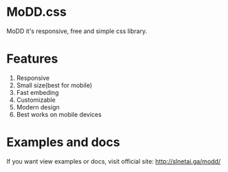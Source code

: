 # MoDD.css
MoDD it's responsive, free and simple css library.  

# Features
1) Responsive  
2) Small size(best for mobile)   
3) Fast embeding   
4) Customizable   
5) Modern design   
6) Best works on mobile devices   

# Examples and docs
If you want view examples or docs, visit official site: http://slnetai.ga/modd/  
